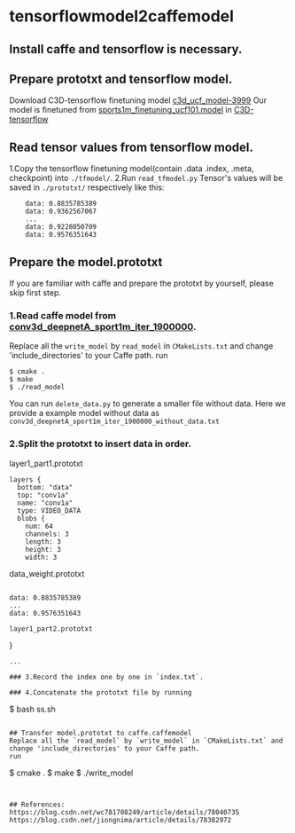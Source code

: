 # tensorflowmodel2caffemodel

## Install caffe and tensorflow is necessary.

## Prepare prototxt and tensorflow model.
Download C3D-tensorflow finetuning model [c3d_ucf_model-3999](https://www.dropbox.com/sh/zxytvmis1o6ps3b/AACcAJRV6fO-Ol2UTOUVCwHZa?dl=0)
Our model is finetuned from [sports1m_finetuning_ucf101.model](https://www.dropbox.com/sh/8wcjrcadx4r31ux/AAAkz3dQ706pPO8ZavrztRCca?dl=0) in [C3D-tensorflow](https://github.com/hx173149/C3D-tensorflow)


## Read tensor values from tensorflow model.
1.Copy the tensorflow finetuning model(contain .data .index, .meta, checkpoint) into `./tfmodel/`.
2.Run `read_tfmodel.py`
Tensor's values will be saved in `./prototxt/` respectively like this:
```
    data: 0.8835785389
    data: 0.9362567067
    ...
    data: 0.9228050709
    data: 0.9576351643
```

## Prepare the model.prototxt
If you are familiar with caffe and prepare the prototxt by yourself, please skip first step.
### 1.Read caffe model from [conv3d_deepnetA_sport1m_iter_1900000](https://www.dropbox.com/s/mihrgqarchxd643/conv3d_deepnetA_sport1m_iter_1900000?dl=0).
Replace all the `write_model` by `read_model` in `CMakeLists.txt` and change 'include_directories' to your Caffe path.
run
```
$ cmake .
$ make
$ ./read_model
```
You can run `delete_data.py` to generate a smaller file without data.
Here we provide a example model without data as `conv3d_deepnetA_sport1m_iter_1900000_without_data.txt`

### 2.Split the prototxt to insert data in order.
layer1_part1.prototxt
```
layers {
  bottom: "data"
  top: "conv1a"
  name: "conv1a"
  type: VIDEO_DATA
  blobs {
    num: 64
    channels: 3
    length: 3
    height: 3
    width: 3
```
data_weight.prototxt
```
```
    data: 0.8835785389
    ...
    data: 0.9576351643
```
layer1_part2.prototxt
```
  }
```
...

### 3.Record the index one by one in `index.txt`.

### 4.Concatenate the prototxt file by running
```
$ bash ss.sh
```

## Transfer model.prototxt to caffe.caffemodel
Replace all the `read_model` by `write_model` in `CMakeLists.txt` and change 'include_directories' to your Caffe path.
run
```
$ cmake .
$ make
$ ./write_model
```


## References:
https://blog.csdn.net/wc781708249/article/details/78040735
https://blog.csdn.net/jiongnima/article/details/78382972